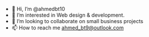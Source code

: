 - 👋 Hi, I’m @ahmedbt10
- 👀 I’m interested in Web design & development.
- 💞️ I’m looking to collaborate on small business projects
- 📫 How to reach me ahmed_bt9@outlook.com

<!---
ahmedbt10/ahmedbt10 is a ✨ special ✨ repository because its `README.md` (this file) appears on your GitHub profile.
You can click the Preview link to take a look at your changes.
--->
